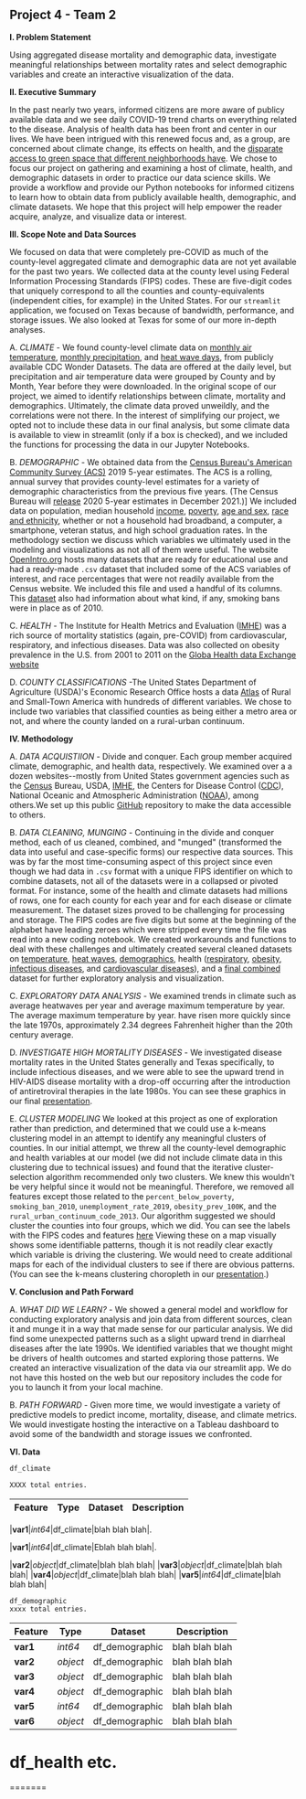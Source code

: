 ## Project 4 - Team 2
 
**I. Problem Statement**

Using aggregated disease mortality and demographic data, investigate meaningful relationships between mortality rates and select demographic variables and create an interactive visualization of the data.

**II. Executive Summary**

In the past nearly two years, informed citizens are more aware of publicy available data and we see daily COVID-19 trend charts on everything related to the disease.  Analysis of health data has been front and center in our lives. We have been intrigued with this renewed focus and, as a group, are concerned about climate change, its effects on health, and the [disparate access to green space that different neighborhoods have](./background_sources/People_of_color_3_x_more_likely_to_live_in_deprived_neighborhoods.pdfghborhoods.pdf). We chose to focus our project on gathering and examining a host of climate, health, and demographic datasets in order to practice our data science skills. We provide a workflow and provide our Python notebooks for informed citizens to learn how to obtain data from publicly available health, demographic, and climate datasets. We hope that this project will help empower the reader acquire, analyze, and visualize data or interest.

**III. Scope Note and Data Sources**

We focused on data that were completely pre-COVID as much of the county-level aggregated climate and demographic data are not yet available for the past two years. We collected data at the county level using Federal Information Processing Standards (FIPS) codes. These are five-digit codes that uniquely correspond to all the counties and county-equivalents (independent cities, for example) in the United States. For our `streamlit` application, we focused on Texas because of bandwidth, performance, and storage issues. We also looked at Texas for some of our more in-depth analyses.

A. *CLIMATE* - We found county-level climate data on [monthly air temperature](https://wonder.cdc.gov/NASA-NLDAS.html), [monthly precipitation](https://wonder.cdc.gov/NASA-precipitation.html), and [heat wave days](https://wonder.cdc.gov/NCA-heatwavedays-historic.html), from publicly available CDC Wonder Datasets. The data are offered at the daily level, but precipitation and air temperature data were grouped by County and by Month, Year before they were downloaded.  In the original scope of our project, we aimed to identify relationships between climate, mortality and demographics. Ultimately, the climate data proved unweildly, and the correlations were not there. In the interest of simplifying our project, we opted not to include these data in our final analysis, but some climate data is available to view in streamlit (only if a box is checked), and we included the functions for processing the data in our Jupyter Notebooks.


B. *DEMOGRAPHIC* - We obtained data from the [Census Bureau's American Community Survey (ACS)](https://www.census.gov/programs-surveys/acs) 2019 5-year estimates. The ACS is a rolling, annual survey that provides county-level estimates for a variety of demographic characteristics from the previous five years. (The Census Bureau will [release](https://www.census.gov/programs-surveys/acs/news/data-releases/2020/release-schedule.html) 2020 5-year estimates in December 2021.)] We included data on population, median household [income](./data/02_demo_data/ACS/ACS_2019_income_by_county/ACSST5Y2019.S1901_metadata_2021-10-05T144610.csv), [poverty](./data/02_demo_data/ACS/ACS_2019_poverty_by_county/ACSST5Y2019.S1701_metadata_2021-11-02T160432.csv), [age and sex](./data/02_demo_data/ACS/ACS_2019_age_and_sex_by_county/ACSST5Y2019.S0101_metadata_2021-10-06T131343.csv), [race and ethnicity](./data/02_demo_data/ACS/ACS_2019_race_and_ethnicity_by_county/ACSDT5Y2019.B02001_metadata_2021-10-08T032031.csv), whether or not a household had broadband, a computer, a smartphone, veteran status, and high school graduation rates. In the methodology section we discuss which variables we ultimately used in the modeling and visualizations as not all of them were useful. The website [OpenIntro.org](https://www.openintro.org/data/?data=county_complete) hosts many datasets that are ready for educational use and had a ready-made `.csv` dataset that included some of the ACS variables of interest, and race percentages that were not readily available from the Census website. We included this file and used a handful of its columns. This [dataset](./data/02_demo_data/openintro_dot_org/county_complete.txt) also had information about what kind, if any, smoking bans were in place as of 2010. 

C. *HEALTH* - The Institute for Health Metrics and Evaluation ([IMHE](http://www.healthdata.org/)) was a rich source of mortality statistics (again, pre-COVID) from cardiovascular, respiratory, and infectious diseases. Data was also collected on obesity prevalence in the U.S. from 2001 to 2011 on the [Globa Health data Exchange website](http://ghdx.healthdata.org/record/ihme-data/united-states-physical-activity-and-obesity-prevalence-county-2001-2011)

D. *COUNTY CLASSIFICATIONS* -The United States Department of Agriculture (USDA)'s Economic Research Office hosts a data [Atlas](https://www.ers.usda.gov/data-products/atlas-of-rural-and-small-town-america/download-the-data/) of Rural and Small-Town America with hundreds of different variables. We chose to include two variables that classified counties as being either a metro area or not, and where the county landed on a rural-urban continuum. 

**IV. Methodology**

A. *DATA ACQUISTIION* - Divide and conquer. Each group member acquired climate, demographic, and health data, respectively. We examined over a a dozen websites--mostly from United States government agencies such as the [Census](https://data.census.gov/cedsci/) Bureau, USDA, [IMHE](http://www.healthdata.org/), the Centers for Disease Control ([CDC](https://www.cdc.gov/)), National Oceanic and Atmospheric Administration ([NOAA](https://www.noaa.gov/)), among others.We set up this public [GitHub](https://github.com/) repository to make the data accessible to others.

B. *DATA CLEANING, MUNGING* - Continuing in the divide and conquer method, each of us cleaned, combined, and "munged" (transformed the data into useful and case-specific forms) our respective data sources. This was by far the most time-consuming aspect of this project since even though we had data in `.csv` format with a unique FIPS identifier on which to combine datasets, not all of the datasets were in a collapsed or pivoted format. For instance, some of the health and climate datasets had millions of rows, one for each county for each year and for each disease or climate measurement. The dataset sizes proved to be challenging for processing and storage. The FIPS codes are five digits but some at the beginning of the alphabet have leading zeroes which were stripped every time the file was read into a new coding notebook. We created workarounds and functions to deal with these challenges and ultimately created several cleaned datasets on [temperature](./data/cleaned/precip_AirTemp_monthly_1979_2011.zip), [heat waves](./data/cleaned/heat_wave_days_1981_2010.csv), [demographics](./data/cleaned/final_demo.csv), health ([respiratory](./data/cleaned/Cleaned_Respiratory_Diseases.csv),  [obesity](./data/cleaned/Cleaned_Obesity_Prevalence.csv), [infectious diseases](./data/cleaned/Cleaned_Infectious_Diseases.csv), and [cardiovascular diseases](./data/cleaned/Cleaned_Cardiovascular_Diseases.csv)), and a [final combined](./data/cleaned/final_combined.csv) dataset for further exploratory analysis and visualization.

C. *EXPLORATORY DATA ANALYSIS* - We examined trends in climate such as average heatwaves per year and average maximum temperature by year. The average maximum temperature by year. have risen more quickly since the late 1970s, approximately 2.34 degrees Fahrenheit higher than the 20th century average. 

D. *INVESTIGATE HIGH MORTALITY DISEASES* - We investigated disease mortality rates in the United States generally and Texas specifically, to include infectious diseases, and we were able to see the upward trend in HIV-AIDS disease mortality with a drop-off occurring after the introduction of antiretroviral therapies in the late 1980s. You can see these graphics in our final [presentation](./project4_team_2_presentation.pdf).

E. *CLUSTER MODELING* We looked at this project as one of exploration rather than prediction, and determined that we could use a k-means clustering model in an attempt to identify any meaningful clusters of counties. In our initial attempt, we threw all the county-level demographic and health variables at our model (we did not include climate data in this clustering due to technical issues) and found that the iterative cluster-selection algorithm recommended only two clusters. We knew this wouldn't be very helpful since it would not be meaningful. Therefore, we removed all features except those related to the `percent_below_poverty`, `smoking_ban_2010`, `unemployment_rate_2019`, `obesity_prev_100K`, and the `rural_urban_continuum_code_2013`. Our algorithm suggested we should cluster the counties into four groups, which we did. You can see the labels with the FIPS codes and features [here](./data/cleaned/kmeans_clusters_with_labels_and_features.csv) Viewing these on a map visually shows some identifiable patterns, though it is not readily clear exactly which variable is driving the clustering. We would need to create additional maps for each of the individual clusters to see if there are obvious patterns. (You can see the k-means clustering choropleth in our [presentation](./project4_team_2_presentation.pdf).)
    
**V. Conclusion and Path Forward**

A. *WHAT DID WE LEARN?* - We showed a general model and workflow for conducting exploratory analysis and join data from different sources, clean it and munge it in a way that made sense for our particular analysis. We did find some unexpected patterns such as a slight upward trend in diarrheal diseases after the late 1990s. We identified variables that we thought might be drivers of health outcomes and started exploring those patterns. We created an interactive visualization of the data via our streamlit app. We do not have this hosted on the web but our repository includes the code for you to launch it from your local machine.

B. *PATH FORWARD* - Given more time, we would investigate a variety of predictive models to predict income, mortality, disease, and climate metrics. We would investigate hosting the interactive on a Tableau dashboard to avoid some of the bandwidth and storage issues we confronted.

**VI. Data**

```python
df_climate

XXXX total entries.
```

|Feature|Type|Dataset|Description|
|---|---|---|---|

|**var1**|*int64*|df_climate|blah blah blah|.

|**var1**|*int64*|df_climate|Eblah blah blah|.

|**var2**|*object*|df_climate|blah blah blah|
|**var3**|*object*|df_climate|blah blah blah|
|**var4**|*object*|df_climate|blah blah blah|
|**var5**|*int64*|df_climate|blah blah blah|



```python
df_demographic
xxxx total entries.
```

|Feature|Type|Dataset|Description|
|---|---|---|---|
|**var1**|*int64*|df_demographic|blah blah blah|.
|**var2**|*object*|df_demographic|blah blah blah|
|**var3**|*object*|df_demographic|blah blah blah|
|**var4**|*object*|df_demographic|blah blah blah|
|**var5**|*int64*|df_demographic|blah blah blah|
|**var6**|*object*|df_demographic|blah blah blah|



df_health
etc.
=======
=======

